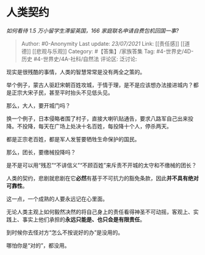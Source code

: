 # 人类契约
*如何看待 1.5 万小留学生滞留英国，166 家庭联名申请自费包机回国一事?*

> Author: #0-Anonymity
> Last update: *23/07/2021*
> Link: [[责任感]] [[道德]] [[悲观与乐观]]
> Category: #【答集】/家族答集
> Tag: #4-世界史/4D-历史 #4-世界史/4A-社科/自然法
> 评论区:
> 泛讨论:

现实是很残酷的事情，人类的智慧常常是没有两全之策的。

举个例子，蒙古人驱赶宋朝百姓攻城，于情于理，是不是应该想办法接进城内？都是正宗大宋子民，甚至平时抬头不见低头见。

那么，大人，要开城门吗？

换一个例子，日本侵略者围了村子，直接大喇叭贴通告，要求八路军自己出来投降。不投降，每天在广场上处决十名百姓，每投降十个人，停杀两天。

都是正宗老百姓，都是军人发誓要牺牲生命保护的国民。

那么，团长，要缴械投降吗？

是不是可以用“残忍”“不讲信义”“不顾百姓”来斥责不开城的太守和不缴械的团长？

人类的契约，悲剧就悲剧在它**必然**有基于不可抗力的豁免条款，因此**并不具有绝对可靠性**。

这一点，一个成熟的人要永远记在心里面。

无论人类主观上如何毅然决然的将自己身上的责任看得神圣不可动摇，客观上、实践上、事实上他们承担的**永远只能是、也只会是有限责任**。

到时候你去怪对方“怎么不按说好的办”是没用的。

哪怕你是“对的”，都没用。
